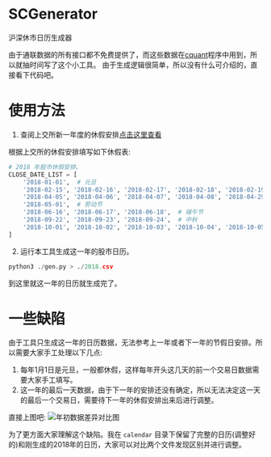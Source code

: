# SCGenerator

沪深休市日历生成器

由于通联数据的所有接口都不免费提供了，而这些数据在[cquant](https://github.com/datochan/cquant)程序中用到，所以就抽时间写了这个小工具。
由于生成逻辑很简单，所以没有什么可介绍的，直接看下代码吧。

# 使用方法

1. 查阅上交所新一年度的休假安排[点击这里查看](http://www.sse.com.cn/disclosure/dealinstruc/closed/)

根据上交所的休假安排填写如下休假表:
```python
# 2018 年股市休假安排。
CLOSE_DATE_LIST = [
    '2018-01-01',  # 元旦
    '2018-02-15', '2018-02-16', '2018-02-17', '2018-02-18', '2018-02-19', '2018-02-20', '2018-02-21',  # 春节
    '2018-04-05', '2018-04-06', '2018-04-07', '2018-04-08', '2018-04-29', '2018-04-30',  # 清明
    '2018-05-01',  # 劳动节
    '2018-06-16', '2018-06-17', '2018-06-18',  # 端午节
    '2018-09-22', '2018-09-23', '2018-09-24',  # 中秋
    '2018-10-01', '2018-10-02', '2018-10-03', '2018-10-04', '2018-10-05', '2018-10-06', '2018-10-07',  # 国庆
]
```

2. 运行本工具生成这一年的股市日历。

```python
python3 ./gen.py > ./2018.csv
```

到这里就这一年的日历就生成完了。

# 一些缺陷

由于工具只生成这一年的日历数据，无法参考上一年或者下一年的节假日安排。所以需要大家手工处理以下几点:
1. 每年1月1日是元旦，一般都休假，这样每年开头这几天的前一个交易日数据需要大家手工填写。
2. 这一年的最后一天数据，由于下一年的安排还没有确定，所以无法决定这一天的最后一个交易日，需要待下一年的休假安排出来后进行调整。

直接上图吧:
![年初数据差异对比图](https://raw.githubusercontent.com/datochan/SCGenerator/master/calendar/diff.png)

为了更方面大家理解这个缺陷。我在 `calendar` 目录下保留了完整的日历(调整好的)和刚生成的2018年的日历，大家可以对比两个文件发现区别并进行调整。
